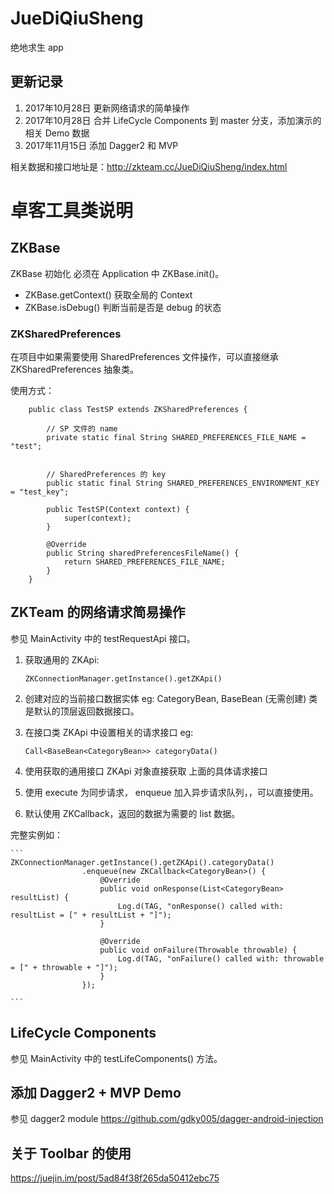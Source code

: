 # JueDiQiuSheng
 绝地求生 app
 
 ## 更新记录
 1. 2017年10月28日 更新网络请求的简单操作
 2. 2017年10月28日 合并 LifeCycle Components 到 master 分支，添加演示的相关 Demo 数据
 3. 2017年11月15日 添加 Dagger2 和 MVP
 

相关数据和接口地址是：http://zkteam.cc/JueDiQiuSheng/index.html

# 卓客工具类说明

## ZKBase
ZKBase 初始化 必须在 Application 中 ZKBase.init()。

 - ZKBase.getContext() 获取全局的 Context
 - ZKBase.isDebug() 判断当前是否是 debug 的状态


### ZKSharedPreferences
在项目中如果需要使用 SharedPreferences 文件操作，可以直接继承 ZKSharedPreferences 抽象类。

使用方式：

```
    public class TestSP extends ZKSharedPreferences {
    
        // SP 文件的 name
        private static final String SHARED_PREFERENCES_FILE_NAME = "test";
    
    
        // SharedPreferences 的 key
        public static final String SHARED_PREFERENCES_ENVIRONMENT_KEY = "test_key";
        
        public TestSP(Context context) {
            super(context);
        }
    
        @Override
        public String sharedPreferencesFileName() {
            return SHARED_PREFERENCES_FILE_NAME;
        }
    }

```

## ZKTeam 的网络请求简易操作

参见 MainActivity 中的 testRequestApi 接口。

1. 获取通用的 ZKApi:

     ``ZKConnectionManager.getInstance().getZKApi()``
     
2. 创建对应的当前接口数据实体 eg: CategoryBean,  BaseBean (无需创建) 类是默认的顶层返回数据接口。
3. 在接口类 ZKApi 中设置相关的请求接口 eg:
    
    ``Call<BaseBean<CategoryBean>> categoryData()``
    
4. 使用获取的通用接口 ZKApi 对象直接获取 上面的具体请求接口
5. 使用 execute 为同步请求， enqueue 加入异步请求队列，，可以直接使用。
6. 默认使用 ZKCallback，返回的数据为需要的 list 数据。

完整实例如：
    
    ```
    ZKConnectionManager.getInstance().getZKApi().categoryData()
                    .enqueue(new ZKCallback<CategoryBean>() {
                        @Override
                        public void onResponse(List<CategoryBean> resultList) {
                            Log.d(TAG, "onResponse() called with: resultList = [" + resultList + "]");
                        }
    
                        @Override
                        public void onFailure(Throwable throwable) {
                            Log.d(TAG, "onFailure() called with: throwable = [" + throwable + "]");
                        }
                    });

    ```
    
## LifeCycle Components 
参见 MainActivity 中的 testLifeComponents() 方法。



## 添加 Dagger2 + MVP Demo

参见 dagger2 module
https://github.com/gdky005/dagger-android-injection

## 关于 Toolbar 的使用

https://juejin.im/post/5ad84f38f265da50412ebc75
